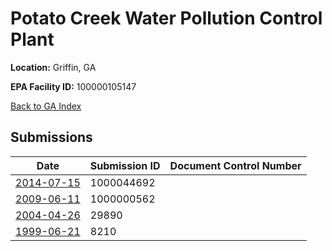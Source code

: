 # Potato Creek Water Pollution Control Plant

**Location:** Griffin, GA

**EPA Facility ID:** 100000105147

[Back to GA Index](../../index.md)

## Submissions

| Date | Submission ID | Document Control Number |
|------|--------------|-------------------------|
| [2014-07-15](submissions/1000044692.md) | 1000044692 |  |
| [2009-06-11](submissions/1000000562.md) | 1000000562 |  |
| [2004-04-26](submissions/29890.md) | 29890 |  |
| [1999-06-21](submissions/8210.md) | 8210 |  |
